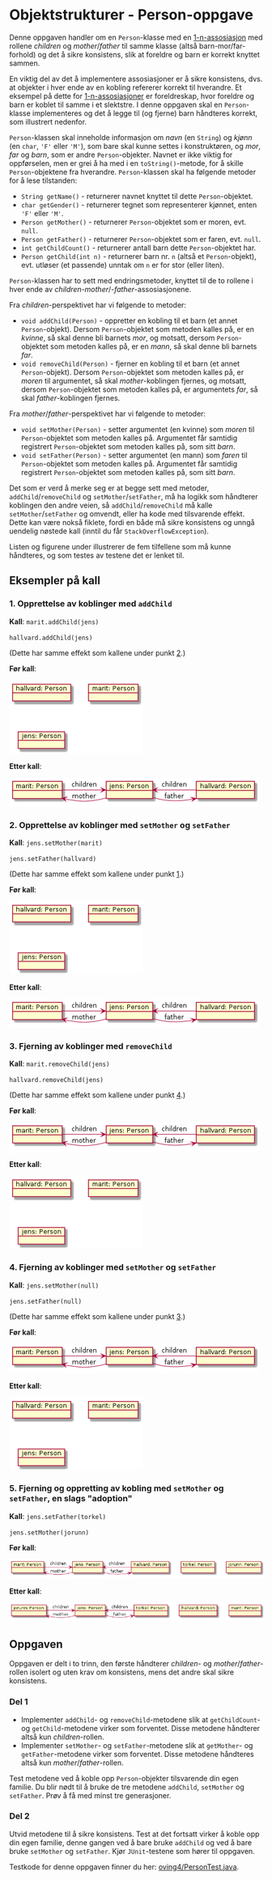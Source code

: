 # Objektstrukturer - Person-oppgave

Denne oppgaven handler om en `Person`-klasse med en [1-n-assosiasjon](https://www.ntnu.no/wiki/display/tdt4100/Koding+av+1-n-assosiasjoner) med rollene _children_ og _mother_/_father_ til samme klasse (altså barn-mor/far-forhold) og det å sikre konsistens, slik at foreldre og barn er korrekt knyttet sammen.

En viktig del av det å implementere assosiasjoner er å sikre konsistens, dvs. at objekter i hver ende av en kobling refererer korrekt til hverandre. Et eksempel på dette for [1-n-assosiasjoner](https://www.ntnu.no/wiki/display/tdt4100/Koding+av+1-n-assosiasjoner) er foreldreskap, hvor foreldre og barn er koblet til samme i et slektstre. I denne oppgaven skal en `Person`-klasse implementeres og det å legge til (og fjerne) barn håndteres korrekt, som illustrert nedenfor.

`Person`-klassen skal inneholde informasjon om _navn_ (en `String`) og _kjønn_ (en `char`, `'F'` eller `'M'`), som bare skal kunne settes i konstruktøren, og _mor_, _far_ og _barn_, som er andre `Person`-objekter. Navnet er ikke viktig for oppførselen, men er grei å ha med i en `toString()`-metode, for å skille `Person`-objektene fra hverandre. `Person`-klassen skal ha følgende metoder for å lese tilstanden:

- `String getName()` - returnerer navnet knyttet til dette `Person`-objektet.
- `char getGender()` - returnerer tegnet som representerer kjønnet, enten `'F'` eller `'M'`.
- `Person getMother()` - returnerer `Person`-objektet som er moren, evt. `null`.
- `Person getFather()` - returnerer `Person`-objektet som er faren, evt. `null`.
- `int getChildCount()` - returnerer antall barn dette `Person`-objektet har.
- `Person getChild(int n)` - returnerer barn nr. `n` (altså et `Person`-objekt), evt. utløser (et passende) unntak om `n` er for stor (eller liten).

`Person`-klassen har to sett med endringsmetoder, knyttet til de to rollene i hver ende av _children_-_mother_/-_father_-assosiasjonene.

Fra _children_-perspektivet har vi følgende to metoder:

- `void addChild(Person)` - oppretter en kobling til et barn (et annet `Person`-objekt). Dersom `Person`-objektet som metoden kalles på, er en _kvinne_, så skal denne bli barnets _mor_, og motsatt, dersom `Person`-objektet som metoden kalles på, er en _mann_, så skal denne bli barnets _far_.
- `void removeChild(Person)` - fjerner en kobling til et barn (et annet `Person`-objekt). Dersom `Person`-objektet som metoden kalles på, er _moren_ til argumentet, så skal _mother_-koblingen fjernes, og motsatt, dersom `Person`-objektet som metoden kalles på, er argumentets _far_, så skal _father_-koblingen fjernes.

Fra _mother_/_father_-perspektivet har vi følgende to metoder:

- `void setMother(Person)` - setter argumentet (en kvinne) som _moren_ til `Person`-objektet som metoden kalles på. Argumentet får samtidig registrert `Person`-objektet som metoden kalles på, som sitt _barn_.
- `void setFather(Person)` - setter argumentet (en mann) som _faren_ til `Person`-objektet som metoden kalles på. Argumentet får samtidig registrert `Person`-objektet som metoden kalles på, som sitt _barn_.

Det som er verd å merke seg er at begge sett med metoder, `addChild`/`removeChild` og `setMother`/`setFather`, må ha logikk som håndterer koblingen den andre veien, så `addChild`/`removeChild` må kalle `setMother`/`setFather` og omvendt, eller ha kode med tilsvarende effekt. Dette kan være nokså fiklete, fordi en både må sikre konsistens og unngå uendelig nøstede kall (inntil du får `StackOverflowException`).

Listen og figurene under illustrerer de fem tilfellene som må kunne håndteres, og som testes av testene det er lenket til.

## Eksempler på kall

### 1. Opprettelse av koblinger med `addChild`

**Kall**:
`marit.addChild(jens)`

`hallvard.addChild(jens)`

(Dette har samme effekt som kallene under punkt [2](#2-opprettelse-av-koblinger-med-setmother-og-setfather).)

**Før kall**:

![person1](img/person1.png)

**Etter kall**:

![person2](img/person2.png)

### 2. Opprettelse av koblinger med `setMother` og `setFather`

**Kall**:
`jens.setMother(marit)`

`jens.setFather(hallvard)`

(Dette har samme effekt som kallene under punkt [1](#1-opprettelse-av-koblinger-med-addchild).)

**Før kall**:

![person1](img/person1.png)

**Etter kall**:

![person2](img/person2.png)

### 3. Fjerning av koblinger med `removeChild`

**Kall**:
`marit.removeChild(jens)`

`hallvard.removeChild(jens)`

(Dette har samme effekt som kallene under punkt [4](#4-fjerning-av-koblinger-med-setmother-og-setfather).)

**Før kall**:

![person2](img/person2.png)

**Etter kall**:

![person1](img/person1.png)

### 4. Fjerning av koblinger med `setMother` og `setFather`

**Kall**:
`jens.setMother(null)`

`jens.setFather(null)`

(Dette har samme effekt som kallene under punkt [3](#3-fjerning-av-koblinger-med-removechild).)

**Før kall**:

![person2](img/person2.png)

**Etter kall**:

![person1](img/person1.png)

### 5. Fjerning og oppretting av kobling med `setMother` og `setFather`, en slags "adoption"

**Kall**:
`jens.setFather(torkel)`

`jens.setMother(jorunn)`

**Før kall**:

![person3](img/person3.png)

**Etter kall**:

![person4](img/person4.png)

## Oppgaven

Oppgaven er delt i to trinn, den første håndterer _children_- og _mother_/_father_-rollen isolert og uten krav om konsistens,
mens det andre skal sikre konsistens.

### Del 1

- Implementer `addChild`- og `removeChild`-metodene slik at `getChildCount`- og `getChild`-metodene virker som forventet. Disse metodene håndterer altså kun _children_-rollen.
- Implementer `setMother`- og `setFather`-metodene slik at `getMother`- og `getFather`-metodene virker som forventet. Disse metodene håndteres altså kun _mother_/_father_-rollen.

Test metodene ved å koble opp `Person`-objekter tilsvarende din egen familie. Du blir nødt til å bruke de tre metodene `addChild`, `setMother` og `setFather`. Prøv å få med minst tre generasjoner.

### Del 2

Utvid metodene til å sikre konsistens. Test at det fortsatt virker å koble opp din egen familie, denne gangen ved å bare bruke
`addChild` og ved å bare bruke `setMother` og `setFather`. Kjør `JUnit`-testene som hører til oppgaven.

Testkode for denne oppgaven finner du her: [oving4/PersonTest.java](../../src/test/java/oving4/PersonTest.java).
